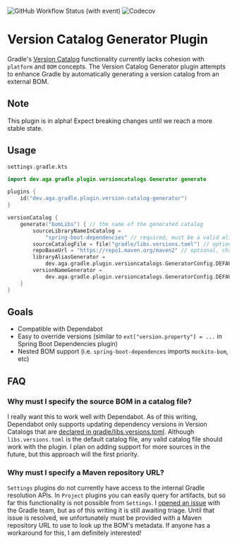 ![GitHub Workflow Status (with event)](https://img.shields.io/github/actions/workflow/status/austinarbor/version-catalog-generator/.github%2Fworkflows%2Fci.yml)
![Codecov](https://img.shields.io/codecov/c/github/austinarbor/version-catalog-generator)

# Version Catalog Generator Plugin

Gradle's [Version Catalog](https://docs.gradle.org/current/userguide/platforms.html) functionality currently lacks
cohesion
with `platform` and `BOM` concepts. The Version Catalog Generator plugin attempts to enhance Gradle by automatically
generating
a version catalog from an external BOM.

## Note

This plugin is in alpha! Expect breaking changes until we reach a more stable state.

## Usage

`settings.gradle.kts`

```kotlin
import dev.aga.gradle.plugin.versioncatalogs.Generator.generate

plugins {
    id("dev.aga.gradle.plugin.version-catalog-generator")
}

versionCatalog {
    generate("bomLibs") { // the name of the generated catalog
        sourceLibraryNameInCatalog =
            "spring-boot-dependencies" // required, must be a valid alias in the library file below
        sourceCatalogFile = file("gradle/libs.versions.toml") // optional, change if required
        repoBaseUrl = "https://repo1.maven.org/maven2" // optional, change if required
        libraryAliasGenerator =
            dev.aga.gradle.plugin.versioncatalogs.GeneratorConfig.DEFAULT_ALIAS_GENERATOR // optional, change if required
        versionNameGenerator =
            dev.aga.gradle.plugin.versioncatalogs.GeneratorConfig.DEFAULT_VERSION_NAME_GENERATOR // optional, change if required
    }
}
```

## Goals

- Compatible with Dependabot
- Easy to override versions (similar to `ext["version.property"] = ...` in Spring Boot Dependencies plugin)
- Nested BOM support (i.e. `spring-boot-dependences` imports `mockito-bom`, etc)

## FAQ

### Why must I specify the source BOM in a catalog file?

I really want this to work well with Dependabot. As of this writing, Dependabot only supports
updating dependency versions in Version Catalogs that
are [declared in gradle/libs.versions.toml](https://docs.github.com/en/code-security/dependabot/dependabot-version-updates/about-dependabot-version-updates#gradle).
Although `libs.versions.toml` is the default catalog file, any valid catalog file should work with the plugin. I plan on
adding support for more sources in the future, but this approach will the first priority.

### Why must I specify a Maven repository URL?

`Settings` plugins do not currently have access to the internal Gradle resolution APIs. In `Project` plugins you can
easily query for artifacts, but so far this functionality is not possible from `Settings`.
I [opened an issue](https://github.com/gradle/gradle/issues/26111)
with the Gradle team, but as of this writing it is still awaiting triage. Until that issue is resolved, we unfortunately
must be provided with a Maven repository URL to use to look up the BOM's metadata. If anyone has a workaround for this,
I am definitely interested!
